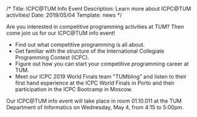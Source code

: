 /*
Title: ICPC@TUM Info Event
Description: Learn more about ICPC@TUM activities!
Date: 2019/05/04
Template: news
*/


Are you interested in competitive programming activities at TUM? Then come join us for our ICPC@TUM info event!

- Find out what competitive programming is all about.
- Get familiar with the structure of the International Collegiate Programming Contest (ICPC).
- Figure out how you can start your competitive programming career at TUM.
- Meet our ICPC 2019 World Finals team "TUMbling” and listen to their first hand experience at the ICPC World Finals in Porto and their participation in the ICPC Bootcamp in Moscow.

Our ICPC@TUM info event will take place in room 01.10.011 at the TUM Department of Informatics on Wednesday, May 4, from 4:15 to 5:00pm.
